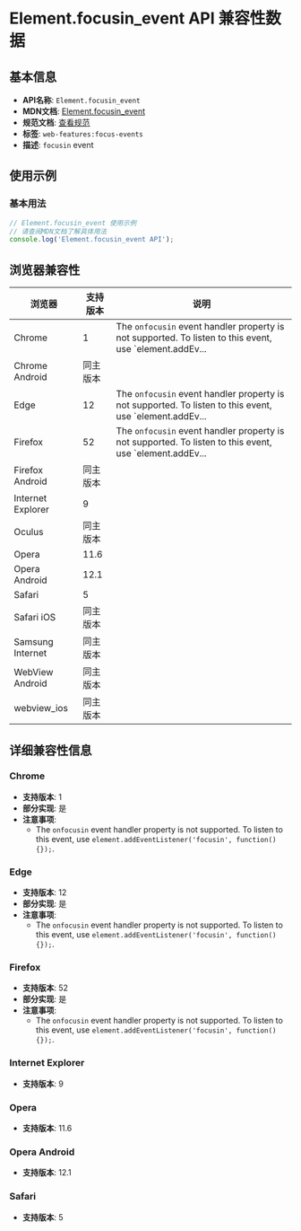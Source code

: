 # Element.focusin_event API 兼容性数据

## 基本信息

- **API名称**: `Element.focusin_event`
- **MDN文档**: [Element.focusin_event](https://developer.mozilla.org/docs/Web/API/Element/focusin_event)
- **规范文档**: [查看规范](https://w3c.github.io/uievents/#event-type-focusin)
- **标签**: `web-features:focus-events`
- **描述**: `focusin` event

## 使用示例

### 基本用法

```javascript
// Element.focusin_event 使用示例
// 请查阅MDN文档了解具体用法
console.log('Element.focusin_event API');
```

## 浏览器兼容性

| 浏览器 | 支持版本 | 说明 |
|--------|----------|------|
| Chrome | 1 | The `onfocusin` event handler property is not supported. To listen to this event, use `element.addEv... |
| Chrome Android | 同主版本 |  |
| Edge | 12 | The `onfocusin` event handler property is not supported. To listen to this event, use `element.addEv... |
| Firefox | 52 | The `onfocusin` event handler property is not supported. To listen to this event, use `element.addEv... |
| Firefox Android | 同主版本 |  |
| Internet Explorer | 9 |  |
| Oculus | 同主版本 |  |
| Opera | 11.6 |  |
| Opera Android | 12.1 |  |
| Safari | 5 |  |
| Safari iOS | 同主版本 |  |
| Samsung Internet | 同主版本 |  |
| WebView Android | 同主版本 |  |
| webview_ios | 同主版本 |  |

## 详细兼容性信息

### Chrome

- **支持版本**: 1
- **部分实现**: 是
- **注意事项**:
  - The `onfocusin` event handler property is not supported. To listen to this event, use `element.addEventListener('focusin', function() {});`.

### Edge

- **支持版本**: 12
- **部分实现**: 是
- **注意事项**:
  - The `onfocusin` event handler property is not supported. To listen to this event, use `element.addEventListener('focusin', function() {});`.

### Firefox

- **支持版本**: 52
- **部分实现**: 是
- **注意事项**:
  - The `onfocusin` event handler property is not supported. To listen to this event, use `element.addEventListener('focusin', function() {});`.

### Internet Explorer

- **支持版本**: 9

### Opera

- **支持版本**: 11.6

### Opera Android

- **支持版本**: 12.1

### Safari

- **支持版本**: 5

